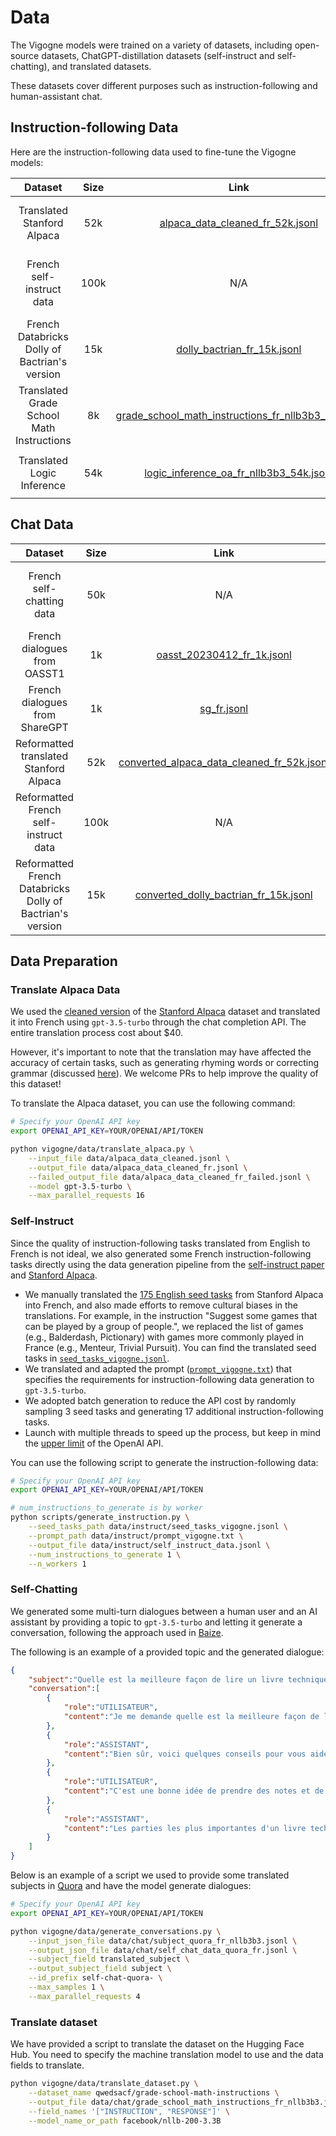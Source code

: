 # Data

The Vigogne models were trained on a variety of datasets, including open-source datasets, ChatGPT-distillation datasets (self-instruct and self-chatting), and translated datasets.

These datasets cover different purposes such as instruction-following and human-assistant chat.

## Instruction-following Data

Here are the instruction-following data used to fine-tune the Vigogne models:

|                    Dataset                    | Size  |                                                                                  Link                                                                                   |                                                                                                             Description                                                                                                             |
| :-------------------------------------------: | :---: | :---------------------------------------------------------------------------------------------------------------------------------------------------------------------: | :---------------------------------------------------------------------------------------------------------------------------------------------------------------------------------------------------------------------------------: |
|          Translated Stanford Alpaca           |  52k  |                   [alpaca_data_cleaned_fr_52k.jsonl](https://github.com/bofenghuang/vigogne/blob/main/data/instruct/alpaca_data_cleaned_fr_52k.jsonl)                   |                                                                           Stanford Alpaca data translated into French using `gpt-3.5-turbo` in April 2023                                                                           |
|           French self-instruct data           | 100k  |                                                                                   N/A                                                                                   |                                                           Instruction-following data generated using `gpt-3.5-turbo` in April 2023 (See [Self-instruct](#self-instruct))                                                            |
| French Databricks Dolly of Bactrian's version |  15k  |                        [dolly_bactrian_fr_15k.jsonl](https://github.com/bofenghuang/vigogne/blob/main/data/instruct/dolly_bactrian_fr_15k.jsonl)                        |                                                         French Dolly subset extracted from [`MBZUAI/Bactrian-X`](https://huggingface.co/datasets/MBZUAI/Bactrian-X) dataset                                                         |
|   Translated Grade School Math Instructions   |  8k   | [grade_school_math_instructions_fr_nllb3b3_8k.jsonl](https://github.com/bofenghuang/vigogne/blob/main/data/instruct/grade_school_math_instructions_fr_nllb3b3_8k.jsonl) | [`qwedsacf/grade-school-math-instructions`](https://huggingface.co/datasets/qwedsacf/grade-school-math-instructions) dataset translated into French using [`facebook/nllb-200-3.3B`](https://huggingface.co/facebook/nllb-200-3.3B) |
|          Translated Logic Inference           |  54k  |            [logic_inference_oa_fr_nllb3b3_54k.jsonl](https://github.com/bofenghuang/vigogne/blob/main/data/instruct/logic_inference_oa_fr_nllb3b3_54k.jsonl)            |                  [`KK04/LogicInference_OA`](https://huggingface.co/datasets/KK04/LogicInference_OA) dataset translated into French using [`facebook/nllb-200-3.3B`](https://huggingface.co/facebook/nllb-200-3.3B)                  |

## Chat Data

|                          Dataset                          | Size  |                                                                        Link                                                                         |                                                     Description                                                      |
| :-------------------------------------------------------: | :---: | :-------------------------------------------------------------------------------------------------------------------------------------------------: | :------------------------------------------------------------------------------------------------------------------: |
|                 French self-chatting data                 |  50k  |                                                                         N/A                                                                         |          Dialogue data generated using `gpt-3.5-turbo` in April 2023 (See [Self-chatting](#self-chatting))           |
|               French dialogues from OASST1                |  1k   |                 [oasst_20230412_fr_1k.jsonl](https://github.com/bofenghuang/vigogne/blob/main/data/chat/oasst_20230412_fr_1k.jsonl)                 | French dialogues extracted from [OpenAssistant/oasst1](https://huggingface.co/datasets/OpenAssistant/oasst1) dataset |
|              French dialogues from ShareGPT               |  1k   |                                [sg_fr.jsonl](https://github.com/bofenghuang/vigogne/blob/main/data/chat/sg_fr.jsonl)                                |  French dialogues extracted from [RyokoAI/ShareGPT52K](https://huggingface.co/datasets/RyokoAI/ShareGPT52K) dataset  |
|          Reformatted translated Stanford Alpaca           |  52k  | [converted_alpaca_data_cleaned_fr_52k.jsonl](https://github.com/bofenghuang/vigogne/blob/main/data/chat/converted_alpaca_data_cleaned_fr_52k.jsonl) |                            Translated Stanford Alpaca dataset reformatted into dialogues                             |
|           Reformatted French self-instruct data           | 100k  |                                                                         N/A                                                                         |                               Translated self-instruct data reformatted into dialogues                               |
| Reformatted French Databricks Dolly of Bactrian's version |  15k  |      [converted_dolly_bactrian_fr_15k.jsonl](https://github.com/bofenghuang/vigogne/blob/main/data/chat/converted_dolly_bactrian_fr_15k.jsonl)      |                 Translated Databricks Dolly dataset of Bactrian's version reformatted into dialogues                 |

## Data Preparation

### Translate Alpaca Data

We used the [cleaned version](https://github.com/gururise/AlpacaDataCleaned) of the [Stanford Alpaca](https://github.com/tatsu-lab/stanford_alpaca) dataset and translated it into French using `gpt-3.5-turbo` through the chat completion API. The entire translation process cost about $40.

However, it's important to note that the translation may have affected the accuracy of certain tasks, such as generating rhyming words or correcting grammar (discussed [here](https://github.com/tloen/alpaca-lora/pull/127)). We welcome PRs to help improve the quality of this dataset!

To translate the Alpaca dataset, you can use the following command:

```bash
# Specify your OpenAI API key
export OPENAI_API_KEY=YOUR/OPENAI/API/TOKEN

python vigogne/data/translate_alpaca.py \
    --input_file data/alpaca_data_cleaned.jsonl \
    --output_file data/alpaca_data_cleaned_fr.jsonl \
    --failed_output_file data/alpaca_data_cleaned_fr_failed.jsonl \
    --model gpt-3.5-turbo \
    --max_parallel_requests 16
```

### Self-Instruct

Since the quality of instruction-following tasks translated from English to French is not ideal, we also generated some French instruction-following tasks directly using the data generation pipeline from the [self-instruct paper](https://arxiv.org/abs/2212.10560) and [Stanford Alpaca](https://github.com/tatsu-lab/stanford_alpaca). 

- We manually translated the [175 English seed tasks](https://github.com/tatsu-lab/stanford_alpaca/blob/main/seed_tasks.jsonl) from Stanford Alpaca into French, and also made efforts to remove cultural biases in the translations. For example, in the instruction "Suggest some games that can be played by a group of people.", we replaced the list of games (e.g., Balderdash, Pictionary) with games more commonly played in France (e.g., Menteur, Trivial Pursuit). You can find the translated seed tasks in [`seed_tasks_vigogne.jsonl`](https://github.com/bofenghuang/vigogne/blob/main/data/instruct/seed_tasks_vigogne.jsonl).
- We translated and adapted the prompt ([`prompt_vigogne.txt`](https://github.com/bofenghuang/vigogne/blob/main/data/instruct/prompt_vigogne.txt)) that specifies the requirements for instruction-following data generation to `gpt-3.5-turbo`.
- We adopted batch generation to reduce the API cost by randomly sampling 3 seed tasks and generating 17 additional instruction-following tasks.
- Launch with multiple threads to speed up the process, but keep in mind the [upper limit](https://platform.openai.com/docs/guides/rate-limits/overview) of the OpenAI API.

You can use the following script to generate the instruction-following data:

```bash
# Specify your OpenAI API key
export OPENAI_API_KEY=YOUR/OPENAI/API/TOKEN

# num_instructions_to_generate is by worker
python scripts/generate_instruction.py \
    --seed_tasks_path data/instruct/seed_tasks_vigogne.jsonl \
    --prompt_path data/instruct/prompt_vigogne.txt \
    --output_file data/instruct/self_instruct_data.jsonl \
    --num_instructions_to_generate 1 \
    --n_workers 1
```

### Self-Chatting

We generated some multi-turn dialogues between a human user and an AI assistant by providing a topic to `gpt-3.5-turbo` and letting it generate a conversation, following the approach used in [Baize](https://arxiv.org/abs/2304.01196).

The following is an example of a provided topic and the generated dialogue:

```json
{
    "subject":"Quelle est la meilleure façon de lire un livre technique?",
    "conversation":[
        {
            "role":"UTILISATEUR",
            "content":"Je me demande quelle est la meilleure façon de lire un livre technique. As-tu des conseils à me donner ?"
        },
        {
            "role":"ASSISTANT",
            "content":"Bien sûr, voici quelques conseils pour vous aider à lire un livre technique de manière efficace : \n\n1. Commencez par une lecture rapide pour vous familiariser avec le contenu du livre. \n2. Utilisez un surligneur ou prenez des notes pour marquer les parties importantes du texte. \n3. Ne passez pas trop de temps à essayer de comprendre chaque concept dès le début. Lisez plutôt le livre en entier et revenez aux parties plus difficiles plus tard. Vous aurez déjà une meilleure compréhension générale du sujet.\n4. Révisez régulièrement les parties que vous avez surlignées ou notées. relire les passages importants plusieurs fois pour vous assurer que vous les avez vraiment compris.\n5. N'hésitez pas à chercher des ressources supplémentaires pour vous aider à comprendre les parties les plus difficiles."
        },
        {
            "role":"UTILISATEUR",
            "content":"C'est une bonne idée de prendre des notes et de surligner les parties importantes. Comment savoir quelles parties sont les plus importantes ?"
        },
        {
            "role":"ASSISTANT",
            "content":"Les parties les plus importantes d'un livre technique sont généralement celles qui sont liées aux objectifs que vous vous êtes fixés en lisant ce livre. Si vous recherchez des informations sur un concept spécifique, vous voudrez peut-être surligner tous les passages qui y sont liés. Si vous voulez comprendre comment résoudre un problème particulier, vous voudrez peut-être surligner les parties qui offrent des solutions à ce problème. En général, c'est une bonne idée de surligner les parties qui expliquent les concepts clés et les méthodes de travail."
        }
    ]
}
```

Below is an example of a script we used to provide some translated subjects in [Quora](https://huggingface.co/datasets/quora) and have the model generate dialogues:

```bash
# Specify your OpenAI API key
export OPENAI_API_KEY=YOUR/OPENAI/API/TOKEN

python vigogne/data/generate_conversations.py \
    --input_json_file data/chat/subject_quora_fr_nllb3b3.jsonl \
    --output_json_file data/chat/self_chat_data_quora_fr.jsonl \
    --subject_field translated_subject \
    --output_subject_field subject \
    --id_prefix self-chat-quora- \
    --max_samples 1 \
    --max_parallel_requests 4
```

### Translate dataset

We have provided a script to translate the dataset on the Hugging Face Hub. You need to specify the machine translation model to use and the data fields to translate.

```bash
python vigogne/data/translate_dataset.py \
    --dataset_name qwedsacf/grade-school-math-instructions \
    --output_file data/chat/grade_school_math_instructions_fr_nllb3b3.jsonl \
    --field_names '["INSTRUCTION", "RESPONSE"]' \
    --model_name_or_path facebook/nllb-200-3.3B
```

